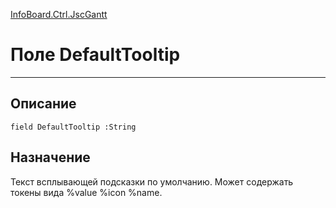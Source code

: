 ﻿---
Link: InfoBoard.Ctrl.JscGantt.@DefaultTooltip
---

<!---  Навигация
[Имя проекта](#) :
-->
[InfoBoard.Ctrl.JscGantt](Default)

# Поле DefaultTooltip
---

## Описание

    field DefaultTooltip :String

<!--
## Аргументы{#Args}

### Аргумент1

Описание аргумента 1
-->

## Назначение

Текст всплывающей подсказки по умолчанию. Может содержать токены вида %value %icon %name.

<!--
## Пример

    DefaultTooltip...
-->


